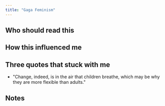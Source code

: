```yaml
---
title: "Gaga Feminism"
---
```


## Who should read this


## How this influenced me


## Three quotes that stuck with me
- "Change, indeed, is in the air that children breathe, which may be why they are more flexible than adults."

## Notes